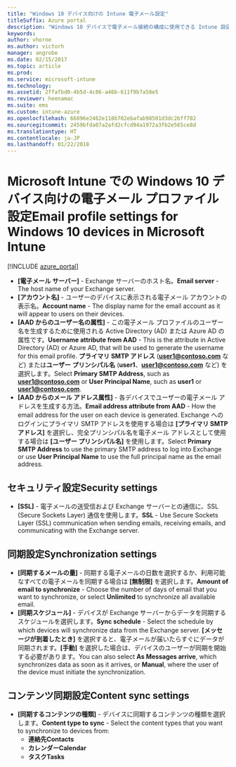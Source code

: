 ```yaml
---
title: "Windows 10 デバイス向けの Intune 電子メール設定"
titleSuffix: Azure portal
description: "Windows 10 デバイスで電子メール接続の構成に使用できる Intune 設定について説明します。\""
keywords: 
author: vhorne
ms.author: victorh
manager: angrobe
ms.date: 02/15/2017
ms.topic: article
ms.prod: 
ms.service: microsoft-intune
ms.technology: 
ms.assetid: 2ffafbd0-4b5d-4c86-a46b-611f9b7a58e5
ms.reviewer: heenamac
ms.suite: ems
ms.custom: intune-azure
ms.openlocfilehash: 66896e2462e118b702ebafab98501d3dc2bff702
ms.sourcegitcommit: 2459bfda07a2afd2cfcd94a1972a3fb2e565ce8d
ms.translationtype: HT
ms.contentlocale: ja-JP
ms.lasthandoff: 01/22/2018
---
```

# <a name="email-profile-settings-for-windows-10-devices-in-microsoft-intune"></a><span data-ttu-id="da941-103">Microsoft Intune での Windows 10 デバイス向けの電子メール プロファイル設定</span><span class="sxs-lookup"><span data-stu-id="da941-103">Email profile settings for Windows 10 devices in Microsoft Intune</span></span>

[!INCLUDE [azure_portal](./includes/azure_portal.md)]

- <span data-ttu-id="da941-104">**[電子メール サーバー]** - Exchange サーバーのホスト名。</span><span class="sxs-lookup"><span data-stu-id="da941-104">**Email server** - The host name of your Exchange server.</span></span>
- <span data-ttu-id="da941-105">**[アカウント名]** - ユーザーのデバイスに表示される電子メール アカウントの表示名。</span><span class="sxs-lookup"><span data-stu-id="da941-105">**Account name** - The display name for the email account as it will appear to users on their devices.</span></span>
- <span data-ttu-id="da941-106">**[AAD からのユーザー名の属性]** - この電子メール プロファイルのユーザー名を生成するために使用される Active Directory (AD) または Azure AD の属性です。</span><span class="sxs-lookup"><span data-stu-id="da941-106">**Username attribute from AAD** - This is the attribute in Active Directory (AD) or Azure AD, that will be used to generate the username for this email profile.</span></span> <span data-ttu-id="da941-107">**プライマリ SMTP アドレス** (**user1@contoso.com** など) または**ユーザー プリンシパル名** (**user1**、**user1@contoso.com** など) を選択します。</span><span class="sxs-lookup"><span data-stu-id="da941-107">Select **Primary SMTP Address**, such as **user1@contoso.com** or **User Principal Name**, such as **user1** or **user1@contoso.com**.</span></span>
- <span data-ttu-id="da941-108">**[AAD からのメール アドレス属性]** - 各デバイスでユーザーの電子メール アドレスを生成する方法。</span><span class="sxs-lookup"><span data-stu-id="da941-108">**Email address attribute from AAD** - How the email address for the user on each device is generated.</span></span> <span data-ttu-id="da941-109">Exchange へのログインにプライマリ SMTP アドレスを使用する場合は **[プライマリ SMTP アドレス]** を選択し、完全プリンシパル名を電子メール アドレスとして使用する場合は **[ユーザー プリンシパル名]** を使用します。</span><span class="sxs-lookup"><span data-stu-id="da941-109">Select **Primary SMTP Address** to use the primary SMTP address to log into Exchange or use **User Principal Name** to use the full principal name as the email address.</span></span>


## <a name="security-settings"></a><span data-ttu-id="da941-110">セキュリティ設定</span><span class="sxs-lookup"><span data-stu-id="da941-110">Security settings</span></span>

- <span data-ttu-id="da941-111">**[SSL]** - 電子メールの送受信および Exchange サーバーとの通信に、SSL (Secure Sockets Layer) 通信を使用します。</span><span class="sxs-lookup"><span data-stu-id="da941-111">**SSL** - Use Secure Sockets Layer (SSL) communication when sending emails, receiving emails, and communicating with the Exchange server.</span></span>



## <a name="synchronization-settings"></a><span data-ttu-id="da941-112">同期設定</span><span class="sxs-lookup"><span data-stu-id="da941-112">Synchronization settings</span></span>

- <span data-ttu-id="da941-113">**[同期するメールの量]** - 同期する電子メールの日数を選択するか、利用可能なすべての電子メールを同期する場合は **[無制限]** を選択します。</span><span class="sxs-lookup"><span data-stu-id="da941-113">**Amount of email to synchronize** - Choose the number of days of email that you want to synchronize, or select **Unlimited** to synchronize all available email.</span></span>
- <span data-ttu-id="da941-114">**[同期スケジュール]** - デバイスが Exchange サーバーからデータを同期するスケジュールを選択します。</span><span class="sxs-lookup"><span data-stu-id="da941-114">**Sync schedule** - Select the schedule by which devices will synchronize data from the Exchange server.</span></span> <span data-ttu-id="da941-115">**[メッセージが到着したとき]** を選択すると、電子メールが届いたらすぐにデータが同期されます。**[手動]** を選択した場合は、デバイスのユーザーが同期を開始する必要があります。</span><span class="sxs-lookup"><span data-stu-id="da941-115">You can also select **As Messages arrive**, which synchronizes data as soon as it arrives, or **Manual**, where the user of the device must initiate the synchronization.</span></span>

## <a name="content-sync-settings"></a><span data-ttu-id="da941-116">コンテンツ同期設定</span><span class="sxs-lookup"><span data-stu-id="da941-116">Content sync settings</span></span>

- <span data-ttu-id="da941-117">**[同期するコンテンツの種類]** - デバイスに同期するコンテンツの種類を選択します。</span><span class="sxs-lookup"><span data-stu-id="da941-117">**Content type to sync** - Select the content types that you want to synchronize to devices from:</span></span>
    - <span data-ttu-id="da941-118">**連絡先**</span><span class="sxs-lookup"><span data-stu-id="da941-118">**Contacts**</span></span>
    - <span data-ttu-id="da941-119">**カレンダー**</span><span class="sxs-lookup"><span data-stu-id="da941-119">**Calendar**</span></span>
    - <span data-ttu-id="da941-120">**タスク**</span><span class="sxs-lookup"><span data-stu-id="da941-120">**Tasks**</span></span>
